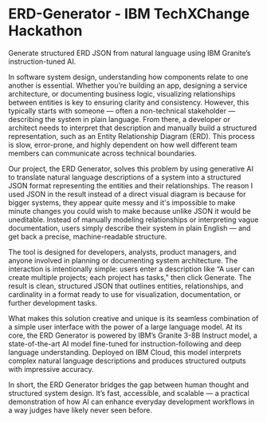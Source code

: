# ERD-Generator - IBM TechXChange Hackathon
Generate structured ERD JSON from natural language using IBM Granite’s instruction-tuned AI.

In software system design, understanding how components relate to one another is essential. Whether you’re building an app, designing a service architecture, or documenting business logic, visualizing relationships between entities is key to ensuring clarity and consistency. However, this typically starts with someone — often a non-technical stakeholder — describing the system in plain language. From there, a developer or architect needs to interpret that description and manually build a structured representation, such as an Entity Relationship Diagram (ERD). This process is slow, error-prone, and highly dependent on how well different team members can communicate across technical boundaries.

Our project, the ERD Generator, solves this problem by using generative AI to translate natural language descriptions of a system into a structured JSON format representing the entities and their relationships.  The reason I used JSON in the result instead of a direct visual diagram is because for bigger systems, they appear quite messy and it's impossible to make minute changes you could wish to make because unlike JSON it would be uneditable. Instead of manually modeling relationships or interpreting vague documentation, users simply describe their system in plain English — and get back a precise, machine-readable structure.

The tool is designed for developers, analysts, product managers, and anyone involved in planning or documenting system architecture. The interaction is intentionally simple: users enter a description like “A user can create multiple projects; each project has tasks,” then click Generate. The result is clean, structured JSON that outlines entities, relationships, and cardinality in a format ready to use for visualization, documentation, or further development tasks.

What makes this solution creative and unique is its seamless combination of a simple user interface with the power of a large language model. At its core, the ERD Generator is powered by IBM’s Granite 3-8B Instruct model, a state-of-the-art AI model fine-tuned for instruction-following and deep language understanding. Deployed on IBM Cloud, this model interprets complex natural language descriptions and produces structured outputs with impressive accuracy.

In short, the ERD Generator bridges the gap between human thought and structured system design. It’s fast, accessible, and scalable — a practical demonstration of how AI can enhance everyday development workflows in a way judges have likely never seen before.
